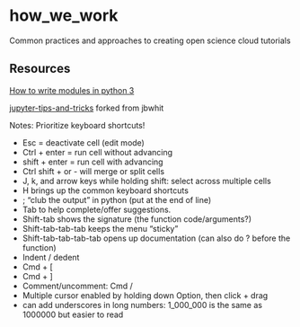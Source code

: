 # how_we_work 
Common practices and approaches to creating open science cloud tutorials


## Resources

[How to write modules in python 3](https://www.digitalocean.com/community/tutorials/how-to-write-modules-in-python-3)

[jupyter-tips-and-tricks](https://github.com/NASA-Openscapes/jupyter-tips-and-tricks) forked from jbwhit

Notes: Prioritize keyboard shortcuts! 

- Esc = deactivate cell (edit mode)
- Ctrl + enter = run cell without advancing
- shift + enter = run cell with advancing
- Ctrl shift + or - will merge or split cells
- J, k, and arrow keys while holding shift: select across multiple cells 
- H brings up the common keyboard shortcuts
- ; “club the output” in python (put at the end of line)
-  Tab to help complete/offer suggestions. 
- Shift-tab shows the signature (the function code/arguments?)
- Shift-tab-tab-tab keeps the menu “sticky”
- Shift-tab-tab-tab-tab opens up documentation (can also do ? before the function)
- Indent / dedent 
- Cmd + [
- Cmd + ]
- Comment/uncomment: Cmd /
- Multiple cursor enabled by holding down Option, then click + drag
- can add underscores in long numbers: 1_000_000 is the same as 1000000 but easier to read


